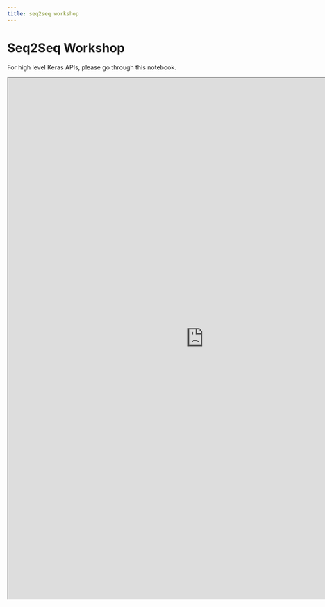 ```yaml
---
title: seq2seq workshop
---
```


# Seq2Seq Workshop

For high level Keras APIs, please go through this notebook.

<iframe src="https://nbviewer.jupyter.org/github/keras-team/keras-io/blob/master/examples/nlp/ipynb/lstm_seq2seq.ipynb" width="900" height="1200"></iframe>

